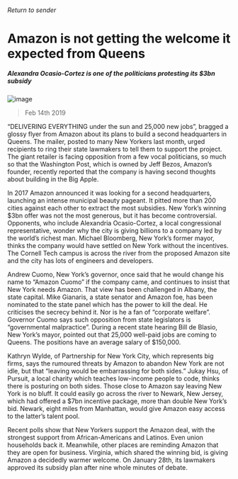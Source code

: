 ###### Return to sender
# Amazon is not getting the welcome it expected from Queens 
##### Alexandra Ocasio-Cortez is one of the politicians protesting its $3bn subsidy 
![image](images/20190216_WBP001_0.jpg) 
> Feb 14th 2019 
 
“DELIVERING EVERYTHING under the sun and 25,000 new jobs”, bragged a glossy flyer from Amazon about its plans to build a second headquarters in Queens. The mailer, posted to many New Yorkers last month, urged recipients to ring their state lawmakers to tell them to support the project. The giant retailer is facing opposition from a few vocal politicians, so much so that the Washington Post, which is owned by Jeff Bezos, Amazon’s founder, recently reported that the company is having second thoughts about building in the Big Apple. 
In 2017 Amazon announced it was looking for a second headquarters, launching an intense municipal beauty pageant. It pitted more than 200 cities against each other to extract the most subsidies. New York’s winning $3bn offer was not the most generous, but it has become controversial. Opponents, who include Alexandria Ocasio-Cortez, a local congressional representative, wonder why the city is giving billions to a company led by the world’s richest man. Michael Bloomberg, New York’s former mayor, thinks the company would have settled on New York without the incentives. The Cornell Tech campus is across the river from the proposed Amazon site and the city has lots of engineers and developers. 
Andrew Cuomo, New York’s governor, once said that he would change his name to “Amazon Cuomo” if the company came, and continues to insist that New York needs Amazon. That view has been challenged in Albany, the state capital. Mike Gianaris, a state senator and Amazon foe, has been nominated to the state panel which has the power to kill the deal. He criticises the secrecy behind it. Nor is he a fan of “corporate welfare”. Governor Cuomo says such opposition from state legislators is “governmental malpractice”. During a recent state hearing Bill de Blasio, New York’s mayor, pointed out that 25,000 well-paid jobs are coming to Queens. The positions have an average salary of $150,000. 
Kathryn Wylde, of Partnership for New York City, which represents big firms, says the rumoured threats by Amazon to abandon New York are not idle, but that “leaving would be embarrassing for both sides.” Jukay Hsu, of Pursuit, a local charity which teaches low-income people to code, thinks there is posturing on both sides. Those close to Amazon say leaving New York is no bluff. It could easily go across the river to Newark, New Jersey, which had offered a $7bn incentive package, more than double New York’s bid. Newark, eight miles from Manhattan, would give Amazon easy access to the latter’s talent pool. 
Recent polls show that New Yorkers support the Amazon deal, with the strongest support from African-Americans and Latinos. Even union households back it. Meanwhile, other places are reminding Amazon that they are open for business. Virginia, which shared the winning bid, is giving Amazon a decidedly warmer welcome. On January 28th, its lawmakers approved its subsidy plan after nine whole minutes of debate. 
